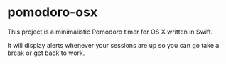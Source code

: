 # pomodoro-osx

This project is a minimalistic Pomodoro timer for OS X written in Swift.

It will display alerts whenever your sessions are up so you can go take a break or get back to work.

